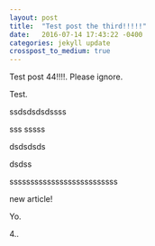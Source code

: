 ```yaml
---
layout: post
title:  "Test post the third!!!!!"
date:   2016-07-14 17:43:22 -0400
categories: jekyll update
crosspost_to_medium: true
---
```

Test post 44!!!!. Please ignore.


Test.

ssdsdsdsdssss

sss
sssss


dsdsdsds

dsdss

ssssssssssssssssssssssssss

new article!


Yo.

4..
